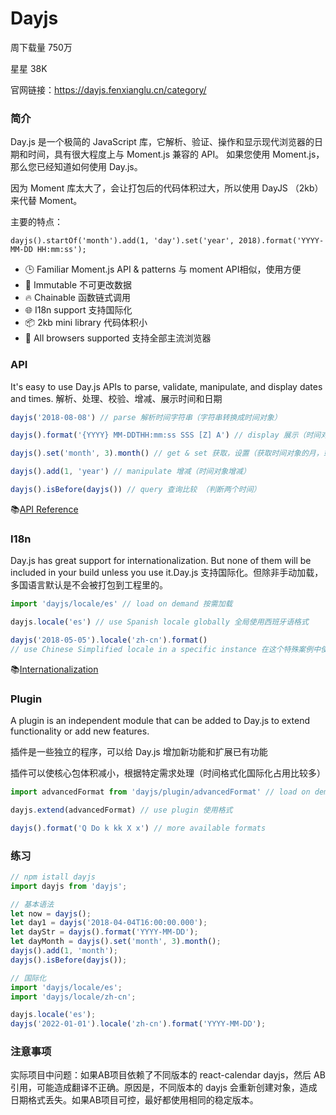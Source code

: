 # Dayjs

周下载量 750万

星星 38K

官网链接：https://dayjs.fenxianglu.cn/category/

### 简介

Day.js 是一个极简的 JavaScript 库，它解析、验证、操作和显示现代浏览器的日期和时间，具有很大程度上与 Moment.js 兼容的 API。 如果您使用 Moment.js，那么您已经知道如何使用 Day.js。

因为 Moment 库太大了，会让打包后的代码体积过大，所以使用 DayJS （2kb）来代替 Moment。

主要的特点：

```
dayjs().startOf('month').add(1, 'day').set('year', 2018).format('YYYY-MM-DD HH:mm:ss');
```

- 🕒 Familiar Moment.js API & patterns 与 moment API相似，使用方便
- 💪 Immutable 不可更改数据
- 🔥 Chainable 函数链式调用
- 🌐 I18n support 支持国际化
- 📦 2kb mini library 代码体积小
- 👫 All browsers supported 支持全部主流浏览器



### API

It's easy to use Day.js APIs to parse, validate, manipulate, and display dates and times. 解析、处理、校验、增减、展示时间和日期

```js
dayjs('2018-08-08') // parse 解析时间字符串（字符串转换成时间对象）

dayjs().format('{YYYY} MM-DDTHH:mm:ss SSS [Z] A') // display 展示（时间对象转换成规定格式字符串）

dayjs().set('month', 3).month() // get & set 获取，设置（获取时间对象的月，或者改变月）

dayjs().add(1, 'year') // manipulate 增减（时间对象增减）

dayjs().isBefore(dayjs()) // query 查询比较 （判断两个时间）
```

📚[API Reference](https://day.js.org/docs/en/parse/parse)

### I18n

Day.js has great support for internationalization. But none of them will be included in your build unless you use it.Day.js 支持国际化。但除非手动加载，多国语言默认是不会被打包到工程里的。

```js
import 'dayjs/locale/es' // load on demand 按需加载

dayjs.locale('es') // use Spanish locale globally 全局使用西班牙语格式

dayjs('2018-05-05').locale('zh-cn').format()
// use Chinese Simplified locale in a specific instance 在这个特殊案例中使用中文格式
```

📚[Internationalization](https://day.js.org/docs/en/i18n/i18n)

### Plugin

A plugin is an independent module that can be added to Day.js to extend functionality or add new features.

插件是一些独立的程序，可以给 Day.js 增加新功能和扩展已有功能

插件可以使核心包体积减小，根据特定需求处理（时间格式化国际化占用比较多）

```js
import advancedFormat from 'dayjs/plugin/advancedFormat' // load on demand 按需加载

dayjs.extend(advancedFormat) // use plugin 使用格式

dayjs().format('Q Do k kk X x') // more available formats
```



### 练习

~~~js
// npm istall dayjs
import dayjs from 'dayjs';

// 基本语法
let now = dayjs();
let day1 = dayjs('2018-04-04T16:00:00.000');
let dayStr = dayjs().format('YYYY-MM-DD');
let dayMonth = dayjs().set('month', 3).month();
dayjs().add(1, 'month');
dayjs().isBefore(dayjs());

// 国际化
import 'dayjs/locale/es';
import 'dayjs/locale/zh-cn';

dayjs.locale('es');
dayjs('2022-01-01').locale('zh-cn').format('YYYY-MM-DD');
~~~

### 注意事项

实际项目中问题：如果AB项目依赖了不同版本的 react-calendar dayjs，然后 AB 引用，可能造成翻译不正确。原因是，不同版本的 dayjs 会重新创建对象，造成日期格式丢失。如果AB项目可控，最好都使用相同的稳定版本。
